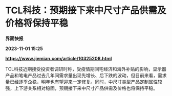 # TCL科技：预期接下来中尺寸产品供需及价格将保持平稳
**界面快报**

**2023-11-01 15:25**

**https://www.jiemian.com/article/10325208.html**

TCL科技近期接受投资者调研时称，受疫情期间宅经济和海外补贴的影响，显示器产品和笔电产品过去几年间需求量出现先增长、后下跌的波动，但目前来看，需求量已经逐季企稳，明年也有望迎来一定修复。同时，中尺寸类型产品定制属性较强，上下游关系相对稳固，预期接下来中尺寸产品供需及价格也将保持平稳。